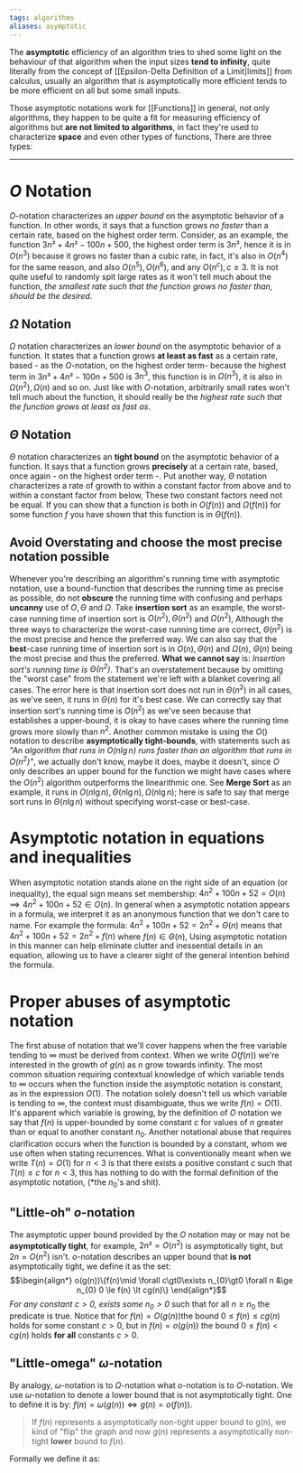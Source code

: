 ```yaml
---
tags: algorithms
aliases: asymptotic
---
```

The **asymptotic** efficiency of an algorithm tries to shed some light on the behaviour of that algorithm when the input sizes **tend to infinity**, quite literally from the concept of [[Epsilon-Delta Definition of a Limit|limits]] from calculus, usually an algorithm that is asymptotically more efficient tends to be more efficient on all but some small inputs.

Those asymptotic notations work for [[Functions]] in general, not only algorithms, they happen to be quite a fit for measuring efficiency of algorithms but **are not limited to algorithms**, in fact they're used to characterize **space** and even other types of functions, There are three types:
___
# $O$ Notation

$O$-notation characterizes an *upper bound* on the asymptotic behavior of a function. In other words, it says that a function grows *no faster* than a certain rate, based on the highest order term. Consider, as an example, the function $3n³ +4n² -100n+500$, the highest order term is $3n³$, hence it is in $O(n^{3})$ because it grows no faster than a cubic rate, in fact, it's also in $O(n^{4})$ for the same reason, and also $O(n^{5}), O(n^{6})$, and any $O(n^{c}), c \ge 3$. It is not quite useful to randomly spit large rates as it won't tell much about the function, *the smallest rate such that the function grows no faster than, should be the desired*.
## $\Omega$ Notation

$\Omega$ notation characterizes an *lower bound* on the asymptotic behavior of a function. It states that a function grows **at least as fast** as a certain rate, based - as the $O$-notation, on the highest order term- because the highest term in $3n³ +4n² -100n+500$ is $3n^{3}$, this function is in $\Omega(n^{3})$, it is also in $\Omega(n^{2}), \Omega(n)$ and so on. Just like with $O$-notation, arbitrarily small rates won't tell much about the function, it should really be the *highest rate such that the function grows at least as fast as*. 

## $\Theta$ Notation

$\Theta$ notation characterizes an **tight bound** on the asymptotic behavior of a function. It says that a function grows **precisely** at a certain rate, based, once again - on the highest order term -. Put another way, $\Theta$ notation characterizes a rate of growth to within a constant factor from above and to within a constant factor from below, These two constant factors need not be equal.
If you can show that a function is both in $O(f(n))$ and $\Omega(f(n))$ for some function $f$ you have shown that this function is in $\Theta(f(n))$. 

## Avoid Overstating and choose the most precise notation possible

Whenever you're describing an algorithm's running time with asymptotic notation, use a bound-function that describes the running time as precise as possible, do not **obscure** the running time with confusing and perhaps **uncanny** use of $O,\Theta$ and $\Omega$. 
Take **insertion sort** as an example, the worst-case running time of insertion sort is $O(n^{2}), \Theta(n^{2})$ and $\Omega(n^{2})$, Although the three ways to characterize the worst-case running time are correct, $\Theta(n^{2})$ is the most precise and hence the preferred way. We can also say that the **best**-case running time of insertion sort is in $O(n),\Theta(n)$ and $\Omega(n)$, $\Theta(n)$ being the most precise and thus the preferred.
**What we cannot say** is: *Insertion sort's running time is $\Theta(n^{2})$*. That's an overstatement because by omitting the "worst case" from the statement we're left with a blanket covering all cases. The error here is that insertion sort does not run in $\Theta(n^{2})$ in all cases, as we've seen, it runs in $\Theta(n)$ for it's best case. We can correctly say that insertion sort's running time is $O(n^{2})$ as we've seen because that establishes a upper-bound, it is okay to have cases where the running time grows more slowly than $n^{2}$.
Another common mistake is using the $O()$ notation to describe **asymptotically tight-bounds**, with statements such as *"An algorithm that runs in $O(n \lg n)$ runs faster than an algorithm that runs in $O(n^{2})$"*, we actually don't know, maybe it does, maybe it doesn't, since $O$ only describes an upper bound for the function we might have cases where the $O(n^{2})$ algorithm outperforms the linearithmic one.
See **Merge Sort** as an example, it runs in $O(n \lg n), \Theta(n \lg n), \Omega(n\lg n)$; here is safe to say that merge sort runs in $\Theta(n \lg n)$ without specifying worst-case or best-case.

# Asymptotic notation in equations and inequalities

 When asymptotic notation stands alone on the right side of an equation (or inequality), the equal sign means set membership: $4n^{2}+100n +52 = O(n) \implies 4n^{2}+100n +52 \in O(n)$.
 In general when a asymptotic notation appears in a formula, we interpret it as an anonymous function that we don't care to name. For example the formula: $4n^{2}  + 100n + 52 = 2n^{2} +\Theta(n)$ means that $4n^{2}+100n+52 = 2n^{2}+f(n)$ where $f(n) \in \Theta(n)$,
 Using asymptotic notation in this manner can help eliminate clutter and inessential details in an equation, allowing us to have a clearer sight of the general intention behind the formula.

# Proper abuses of asymptotic notation

The first abuse of notation that we'll cover happens when the free variable tending to $\infty$ must be derived from context. When we write $O(f(n))$ we're interested in the growth of $g(n)$ as $n$ grow towards infinity. The most common situation requiring contextual knowledge of which variable tends to $\infty$ occurs when the function inside the asymptotic notation is constant, as in the expression $O(1)$. The notation solely doesn't tell us which variable is tending to $\infty$, the context must disambiguate, thus we write $f(n) = O(1)$. It's apparent which variable is growing, by the definition of $O$ notation we say that $f(n)$ is upper-bounded by some constant $c$ for values of $n$ greater than or equal to another constant $n_{0}$.
Another notational abuse that requires clarification occurs when the function is bounded by a constant, whom we use often when stating recurrences. What is conventionally meant when we write $T(n) = O(1)$ for $n \lt 3$ is that there exists a positive constant $c$ such that $T(n) \le c$ for $n \lt 3$,
this has nothing to do with the formal definition of the asymptotic notation, (*the $n_{0}$'s and shit). 

## "Little-oh" $o$-notation

The asymptotic upper bound provided by the $O$ notation may or may not be **asymptotically tight**, for example, $2n² =O(n^{2})$ is asymptotically tight, but $2n = O(n^{2})$ isn't. $o$-notation describes an upper bound that **is not** asymptotically tight, we define it as the set:
$$\begin{align*}
o(g(n))\{f(n)\mid \forall c\gt0\exists n_{0}\gt0 \forall n &\ge n_{0} 0 \le f(n) \lt cg(n)\}
\end{align*}$$
*For any constant $c \gt 0$, exists some $n_{0}\gt 0$* such that for all $n \ge n_{0}$ the predicate is true. Notice that for $f(n)=O(g(n))$the bound $0 \le f(n) \le cg(n)$ holds for some constant $c \gt 0$, but in $f(n)=o(g(n))$ the bound $0 \le f(n)\lt cg(n)$ holds **for all** constants $c \gt 0$.   

## "Little-omega" $\omega$-notation 

By analogy, $\omega$-notation is to $\Omega$-notation what $o$-notation is to $O$-notation. We use $\omega$-notation to denote a lower bound that is not asymptotically tight. One to define it is by:
$f(n)= \omega(g(n)) \iff g(n)=o(f(n))$.

> If $f(n)$ represents a asymptotically non-tight upper bound to g(n), we kind of "flip" the graph and now $g(n)$ represents a asymptotically non-tight **lower** bound to $f(n)$.

Formally we define it as:
